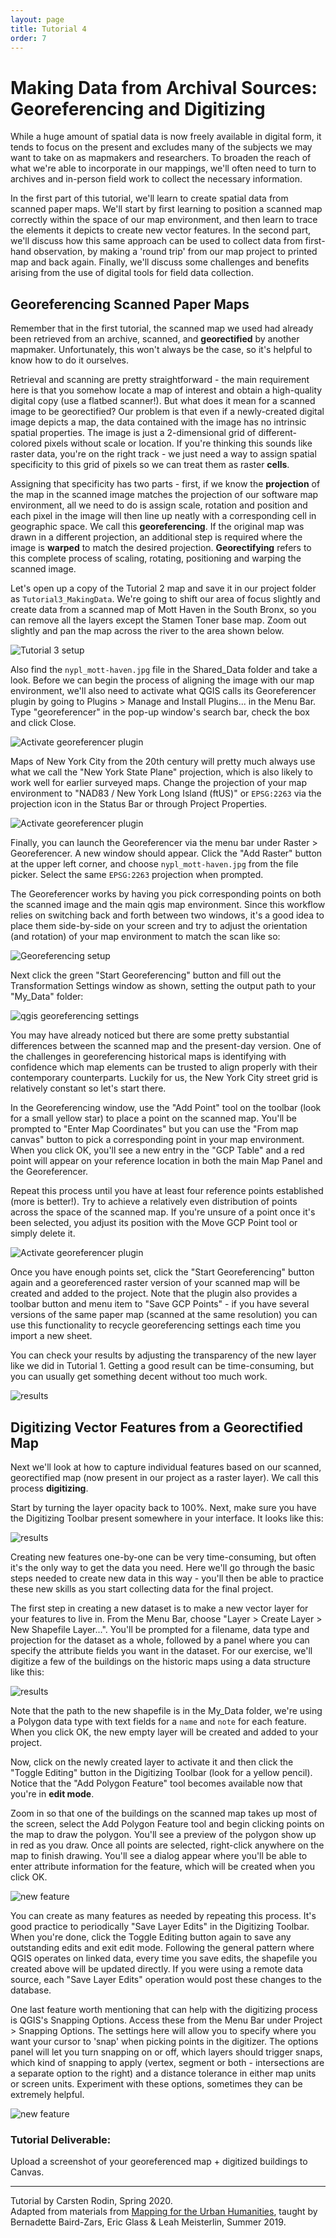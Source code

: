 ```yaml
---
layout: page
title: Tutorial 4
order: 7
---
```


# Making Data from Archival Sources: Georeferencing and Digitizing


While a huge amount of spatial data is now freely available in digital form, it tends to focus on the present and excludes many of the subjects we may want to take on as mapmakers and researchers. To broaden the reach of what we're able to incorporate in our mappings, we'll often need to turn to archives and in-person field work to collect the necessary information.

In the first part of this tutorial, we'll learn to create spatial data from scanned paper maps. We'll start by first learning to position a scanned map correctly within the space of our map environment, and then learn to trace the elements it depicts to create new vector features. In the second part, we'll discuss how this same approach can be used to collect data from first-hand observation, by making a 'round trip' from our map project to printed map and back again. Finally, we'll discuss some challenges and benefits arising from the use of digital tools for field data collection.

## Georeferencing Scanned Paper Maps

Remember that in the first tutorial, the scanned map we used had already been retrieved from an archive, scanned, and **georectified** by another mapmaker. Unfortunately, this won't always be the case, so it's helpful to know how to do it ourselves.

Retrieval and scanning are pretty straightforward - the main requirement here is that you somehow locate a map of interest and obtain a high-quality digital copy (use a flatbed scanner!). But what does it mean for a scanned image to be georectified? Our problem is that even if a newly-created digital image depicts a map, the data contained with the image has no intrinsic spatial properties. The image is just a 2-dimensional grid of different-colored pixels without scale or location. If you're thinking this sounds like raster data, you're on the right track - we just need a way to assign spatial specificity to this grid of pixels so we can treat them as raster **cells**.

Assigning that specificity has two parts - first, if we know the **projection** of the map in the scanned image matches the projection of our software map environment, all we need to do is assign scale, rotation and position and each pixel in the image will then line up neatly with a corresponding cell in geographic space. We call this **georeferencing**. If the original map was drawn in a different projection, an additional step is required where the image is **warped** to match the desired projection. **Georectifying** refers to this complete process of scaling, rotating, positioning and warping the scanned image.

Let's open up a copy of the Tutorial 2 map and save it in our project folder as `Tutorial3_MakingData`. We're going to shift our area of focus slightly and create data from a scanned map of Mott Haven in the South Bronx, so you can remove all the layers except the Stamen Toner base map. Zoom out slightly and pan the map across the river to the area shown below.

![Tutorial 3 setup](/methods-in-spatial-research-sp2021/tutorials/assets/qgis_tut3start.png)

Also find the `nypl_mott-haven.jpg` file in the Shared_Data folder and take a look. Before we can begin the process of aligning the image with our map environment, we'll also need to activate what QGIS calls its Georeferencer plugin by going to Plugins > Manage and Install Plugins... in the Menu Bar. Type "georeferencer" in the pop-up window's search bar, check the box and click Close.

![Activate georeferencer plugin](/methods-in-spatial-research-sp2021/tutorials/assets/qgis_activate-georeferencer.png)

Maps of New York City from the 20th century will pretty much always use what we call the "New York State Plane" projection, which is also likely to work well for earlier surveyed maps. Change the projection of your map environment to "NAD83 / New York Long Island (ftUS)" or `EPSG:2263` via the projection icon in the Status Bar or through Project Properties.

![Activate georeferencer plugin](/methods-in-spatial-research-sp2021/tutorials/assets/qgis_stateplane-projection.png)

Finally, you can launch the Georeferencer via the menu bar under Raster > Georeferencer. A new window should appear. Click the "Add Raster" button at the upper left corner, and choose `nypl_mott-haven.jpg` from the file picker. Select the same `EPSG:2263` projection when prompted.

The Georeferencer works by having you pick corresponding points on both the scanned image and the main qgis map environment. Since this workflow relies on switching back and forth between two windows, it's a good idea to place them side-by-side on your screen and try to adjust the orientation (and rotation) of your map environment to match the scan like so:

![Georeferencing setup](/methods-in-spatial-research-sp2021/tutorials/assets/qgis_georeference-setup.png)

Next click the green "Start Georeferencing" button and fill out the Transformation Settings window as shown, setting the output path to your "My_Data" folder:

![qgis georeferencing settings](/methods-in-spatial-research-sp2021/tutorials/assets/qgis_georeference-transformation-settings.png)

You may have already noticed but there are some pretty substantial differences between the scanned map and the present-day version. One of the challenges in georeferencing historical maps is identifying with confidence which map elements can be trusted to align properly with their contemporary counterparts. Luckily for us, the New York City street grid is relatively constant so let's start there.

In the Georeferencing window, use the "Add Point" tool on the toolbar (look for a small yellow star) to place a point on the scanned map. You'll be prompted to "Enter Map Coordinates" but you can use the "From map canvas" button to pick a corresponding point in your map environment. When you click OK, you'll see a new entry in the "GCP Table" and a red point will appear on your reference location in both the main Map Panel and the Georeferencer.

Repeat this process until you have at least four reference points established (more is better!). Try to achieve a relatively even distribution of points across the space of the scanned map. If you're unsure of a point once it's been selected, you adjust its position with the Move GCP Point tool or simply delete it.

![Activate georeferencer plugin](/methods-in-spatial-research-sp2021/tutorials/assets/qgis_georeference-pts.png)

Once you have enough points set, click the "Start Georeferencing" button again and a georeferenced raster version of your scanned map will be created and added to the project. Note that the plugin also provides a toolbar button and menu item to "Save GCP Points" - if you have several versions of the same paper map (scanned at the same resolution) you can use this functionality to recycle georeferencing settings each time you import a new sheet.

You can check your results by adjusting the transparency of the new layer like we did in Tutorial 1. Getting a good result can be time-consuming, but you can usually get something decent without too much work.

![results](/methods-in-spatial-research-sp2021/tutorials/assets/qgis_georeference-result.png)

## Digitizing Vector Features from a Georectified Map

Next we'll look at how to capture individual features based on our scanned, georectified map (now present in our project as a raster layer). We call this process **digitizing**.

Start by turning the layer opacity back to 100%. Next, make sure you have the Digitizing Toolbar present somewhere in your interface. It looks like this:

![results](/methods-in-spatial-research-sp2021/tutorials/assets/qgis_digitizing-toolbar.png)

Creating new features one-by-one can be very time-consuming, but often it's the only way to get the data you need. Here we'll go through the basic steps needed to create new data in this way - you'll then be able to practice these new skills as you start collecting data for the final project.

The first step in creating a new dataset is to make a new vector layer for your features to live in. From the Menu Bar, choose "Layer > Create Layer > New Shapefile Layer...". You'll be prompted for a filename, data type and projection for the dataset as a whole, followed by a panel where you can specify the attribute fields you want in the dataset. For our exercise, we'll digitize a few of the buildings on the historic maps using a data structure like this: 

![results](/methods-in-spatial-research-sp2021/tutorials/assets/qgis_digitize-newlayer.png)

Note that the path to the new shapefile is in the My_Data folder, we're using a Polygon data type with text fields for a `name` and `note` for each feature. When you click OK, the new empty layer will be created and added to your project.  

Now, click on the newly created layer to activate it and then click the "Toggle Editing" button in the Digitizing Toolbar (look for a yellow pencil). Notice that the "Add Polygon Feature" tool becomes available now that you're in **edit mode**.

Zoom in so that one of the buildings on the scanned map takes up most of the screen, select the Add Polygon Feature tool and begin clicking points on the map to draw the polygon. You'll see a preview of the polygon show up in red as you draw. Once all points are selected, right-click anywhere on the map to finish drawing. You'll see a dialog appear where you'll be able to enter attribute information for the feature, which will be created when you click OK.

![new feature](/methods-in-spatial-research-sp2021/tutorials/assets/qgis_digitize-newfeature.png)

You can create as many features as needed by repeating this process. It's good practice to periodically "Save Layer Edits" in the Digitizing Toolbar. When you're done, click the Toggle Editing button again to save any outstanding edits and exit edit mode. Following the general pattern where QGIS operates on linked data, every time you save edits, the shapefile you created above will be updated directly. If you were using a remote data source, each "Save Layer Edits" operation would post these changes to the database.

One last feature worth mentioning that can help with the digitizing process is QGIS's Snapping Options. Access these from the Menu Bar under Project > Snapping Options. The settings here will allow you to specify where you want your cursor to 'snap' when picking points in the digitizer. The options panel will let you turn snapping on or off, which layers should trigger snaps, which kind of snapping to apply (vertex, segment or both - intersections are a separate option to the right) and a distance tolerance in either map units or screen units. Experiment with these options, sometimes they can be extremely helpful.

![new feature](/methods-in-spatial-research-sp2021/tutorials/assets/qgis_digitized-bldgs.png)

### Tutorial Deliverable: 

Upload a screenshot of your georeferenced map + digitized buildings to Canvas.


---

Tutorial by Carsten Rodin, Spring 2020.  
Adapted from materials from [Mapping for the Urban Humanities](https://github.com/CenterForSpatialResearch/mapping_for_the_urban_humanities), taught by Bernadette Baird-Zars, Eric Glass & Leah Meisterlin, Summer 2019.
